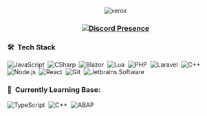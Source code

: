 <p align="center"> <img src="https://komarev.com/ghpvc/?username=xer0xde&label=Profile%20views&color=0e75b6&style=flat" alt="xerox" /></p>
<h3 align="center">
  
[![Discord Presence](https://lanyard.cnrad.dev/api/400745638142148618)](https://discord.com/users/400745638142148618)

</h3>



### 🛠 &nbsp;Tech Stack

![JavaScript](https://img.shields.io/badge/-JavaScript-05122A?style=flat&logo=javascript)&nbsp;
![CSharp](https://img.shields.io/badge/-CSharp-05122A?style=flat&logo=csharp)&nbsp;
![Blazor](https://img.shields.io/badge/-Blazor-05122A?style=flat&logo=blazor)&nbsp;
![Lua](https://img.shields.io/badge/-Lua-05122A?style=flat&logo=lua)&nbsp;
![PHP](https://img.shields.io/badge/-PHP-05122A?style=flat&logo=php)&nbsp;
![Laravel](https://img.shields.io/badge/-Laravel-05122A?style=flat&logo=laravel)&nbsp;
![C++](https://img.shields.io/badge/-C++-05122A?style=flat&logo=cplusplus)&nbsp;
![Node.js](https://img.shields.io/badge/-Node.js-05122A?style=flat&logo=node.js)&nbsp;
![React](https://img.shields.io/badge/-React-05122A?style=flat&logo=react)&nbsp;
![Git](https://img.shields.io/badge/-Git-05122A?style=flat&logo=git)&nbsp;
![Jetbrains Software](https://img.shields.io/badge/-Jetbrains-05122A?style=flat&logo=jetbrains&logoColor=white)&nbsp;

### 🚀 &nbsp;Currently Learning Base:
![TypeScript](https://img.shields.io/badge/-TypeScript-05122A?style=flat&logo=typescript)&nbsp;
![C++](https://img.shields.io/badge/-C++-05122A?style=flat&logo=cplusplus)&nbsp;
![ABAP](https://img.shields.io/badge/-ABAP-05122A?style=flat&logo=sap)&nbsp;

